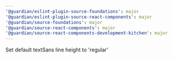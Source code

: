 ```yaml
---
'@guardian/eslint-plugin-source-foundations': major
'@guardian/eslint-plugin-source-react-components': major
'@guardian/source-foundations': major
'@guardian/source-react-components': major
'@guardian/source-react-components-development-kitchen': major
---
```


Set default textSans line height to 'regular'
